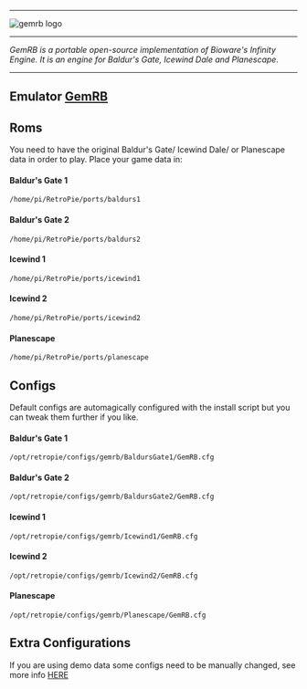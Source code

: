 
***

![gemrb logo](https://cloud.githubusercontent.com/assets/10035308/13519937/6ee15d5e-e199-11e5-933b-4b5d369fb618.png)

***
_GemRB is a portable open-source implementation of Bioware's Infinity Engine. It is an engine for Baldur's Gate, Icewind Dale and Planescape._
***

## Emulator [GemRB](https://github.com/gemrb/gemrb)

## Roms

You need to have the original Baldur's Gate/ Icewind Dale/ or Planescape data in order to play. Place your game data in:

#### Baldur's Gate 1

```
/home/pi/RetroPie/ports/baldurs1
```

#### Baldur's Gate 2

```
/home/pi/RetroPie/ports/baldurs2
```

#### Icewind 1

```
/home/pi/RetroPie/ports/icewind1
```

#### Icewind 2

```
/home/pi/RetroPie/ports/icewind2
```

#### Planescape

```
/home/pi/RetroPie/ports/planescape
```

## Configs

Default configs are automagically configured with the install script but you can tweak them further if you like.

#### Baldur's Gate 1

```
/opt/retropie/configs/gemrb/BaldursGate1/GemRB.cfg
```

#### Baldur's Gate 2

```
/opt/retropie/configs/gemrb/BaldursGate2/GemRB.cfg
```

#### Icewind 1

```
/opt/retropie/configs/gemrb/Icewind1/GemRB.cfg
```

#### Icewind 2

```
/opt/retropie/configs/gemrb/Icewind2/GemRB.cfg
```

#### Planescape

```
/opt/retropie/configs/gemrb/Planescape/GemRB.cfg
```


## Extra Configurations

If you are using demo data some configs need to be manually changed, see more info [HERE](http://www.raspians.com/Knowledgebase/gemrb-baldurs-gate-on-the-raspberry-pi/)